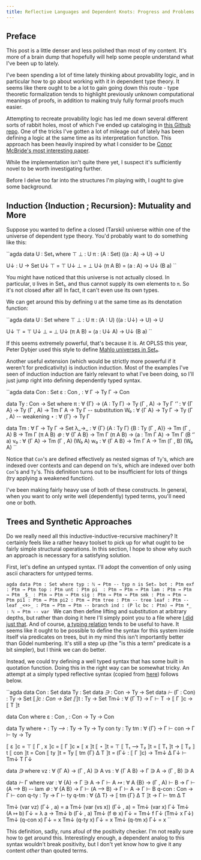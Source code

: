 ```yaml
---
title: Reflective Languages and Dependent Knots: Progress and Problems
---
```


Preface
-------
This post is a little denser and less polished than most of my content.
It's more of a brain dump that hopefully will help some people understand what I've been up to lately.


I've been spending a lot of time lately thinking about provability logic, and in particular how to go about working with it in dependent type theory.
It seems like there ought to be a lot to gain going down this route - type theoretic formalization tends to highlight previously unknown computational meanings of proofs, in addition to making truly fully formal proofs much easier.

Attempting to recreate provability logic has led me down several different sorts of rabbit holes, most of which I've ended up cataloging in [this Github repo](https://github.com/GallagherCommaJack/tt-provability).
One of the tricks I've gotten a lot of mileage out of lately has been defining a logic at the same time as its interpretation function.
This approach has been heavily inspired by what I consider to be [Conor McBride's most interesting paper](https://personal.cis.strath.ac.uk/conor.mcbride/pub/DepRep/DepRep.pdf).

While the implementation isn't quite there yet, I suspect it's sufficiently novel to be worth investigating further.

Before I delve too far into the structures I'm playing with, I ought to give some background.

Induction {Induction ; Recursion}: Mutuality and More
-----------------------------------------------------
Suppose you wanted to define a closed (Tarski) universe within one of the universe of dependent type theory.
You'd probably want to do something like this:

``agda
data U : Set₁ where
    ⊤ ⊥ : U
    π : (A : Set) ((a : A) → U) → U

U↓ : U → Set
U↓ ⊤ = ⊤
U↓ ⊥ = ⊥
U↓ (π A B) = (a : A) → U↓ (B a)
``

You might have noticed that this universe is not actually closed.
In particular, ``U`` lives in Set₁, and thus cannot supply its own elements to ``π``.
So it's not closed after all!
In fact, it can't even use its own types.

We can get around this by defining ``U`` at the same time as its denotation function:

``agda
data U : Set where
    ⊤ ⊥ : U
    π : (A : U) ((a : U↓) → U) → U

U↓ ⊤ = ⊤
U↓ ⊥ = ⊥
U↓ (π A B) = (a : U↓ A) → U↓ (B a)
``

If this seems extremely powerful, that's because it is.
At OPLSS this year, Peter Dybjer used this style to define [Mahlo universes in Set₀](http://www.cse.chalmers.se/~peterd/agda/IR/HigherInfinite.agda).

Another useful extension (which would be strictly more powerful if it weren't for predicativity) is induction induction.
Most of the examples I've seen of induction induction are fairly relevant to what I've been doing, so I'll just jump right into defining dependently typed syntax.

``agda
data Con : Set
    ε : Con
    _,_ : ∀ Γ → Ty Γ → Con

data Ty : Con → Set where
    π : ∀ {Γ} → (A : Ty Γ) → Ty (Γ , A) → Ty Γ
    _‘’_ : ∀ {Γ A} → Ty (Γ , A) → Tm Γ A → Ty Γ -- substitution
    W₀ : ∀ {Γ A} → Ty Γ → Ty (Γ , A) -- weakening
    ⋆ : ∀ {Γ} → Ty Γ

data Tm : ∀ Γ → Ty Γ → Set
    λ_→_ : ∀ {Γ} (A : Ty Γ) {B : Ty (Γ , A)} → Tm (Γ , A) B → Tm Γ (π A B)
    _⊛_ : ∀ {Γ A B} → Tm Γ (π A B) → (a : Tm Γ A) → Tm Γ (B ‘’ a)
    v₀ : ∀ {Γ A} → Tm (Γ , A) (W₀ A)
    w₀ : ∀ {Γ A B} → Tm Γ A → Tm (Γ , B) (W₀ A)
``

Notice that ``Con``'s are defined effectively as nested sigmas of ``Ty``'s, which are indexed over contexts and can depend on ``Tm``'s, which are indexed over both ``Con``'s and ``Ty``'s.
This definition turns out to be insufficient for lots of things (try applying a weakened function).

I've been making fairly heavy use of both of these constructs.
In general, when you want to only write well (dependently) typed terms, you'll need one or both.

Trees and Synthetic Approaches
------------------------------
Do we really need all this inductive-inductive-recursive machinery?
It certainly feels like a rather heavy toolset to pick up for what ought to be fairly simple structural operations.
In this section, I hope to show why such an approach is necessary for a satisfying solution.

First, let's define an untyped syntax.
I'll adopt the convention of only using ascii characters for untyped terms.

``agda
data Ptm : Set where
  typ : ℕ → Ptm -- typ n is Setₙ
  bot : Ptm
  exf : Ptm → Ptm
  top : Ptm
  unt : Ptm
  pi  : Ptm → Ptm → Ptm
  lam : Ptm → Ptm → Ptm
  _$_ : Ptm → Ptm → Ptm
  sig : Ptm → Ptm → Ptm
  smk : Ptm → Ptm → Ptm
  pi1 : Ptm → Ptm
  pi2 : Ptm → Ptm
  tree : Ptm -- tree
  leaf : Ptm -- leaf
  _<+>_ : Ptm → Ptm → Ptm -- branch
  ind : (P lc bc : Ptm) → Ptm
  *_  : ℕ → Ptm -- var
``
We can then define lifting and substitution at arbitrary depths, but rather than doing it here I'll simply point you to a file where [I did just that](https://github.com/GallagherCommaJack/tt-provability/blob/master/Syntax/Untyped/Def.agda).
And of course, [a typing relation](https://github.com/GallagherCommaJack/tt-provability/blob/master/Syntax/Untyped/Typing.agda) tends to be useful to have.
It seems like it ought to be possible to define the syntax for this system inside itself via predicates on trees, but in my mind this isn't importantly better than Gödel numbering.
It's still a step up (the "is this a term" predicate is a bit simpler), but I think we can do better.

Instead, we could try defining a well typed syntax that has some built in quotation function.
Doing this in the right way can be somewhat tricky. An attempt at a simply typed reflective syntax (copied from [here](https://github.com/GallagherCommaJack/tt-provability/blob/master/Syntax/Typed/Reflective.agda)) follows below.

``agda
data Con : Set
data Ty : Set
data _∋_ : Con → Ty → Set
data _⊢_ (Γ : Con) : Ty → Set
⟦_⟧c : Con → Set
⟦_⟧t : Ty → Set
Tm↓ : ∀ {Γ T} → Γ ⊢ T → ⟦ Γ ⟧c → ⟦ T ⟧t

data Con where
  ε : Con
  _,_ : Con → Ty → Con

data Ty where
  ⋆ : Ty
  _⟶_ : Ty → Ty → Ty
  con ty : Ty
  tm : ∀ {Γ} → Γ ⊢ con → Γ ⊢ ty → Ty

⟦ ε ⟧c = ⊤
⟦ Γ , x ⟧c = ⟦ Γ ⟧c × ⟦ x ⟧t
⟦ ⋆ ⟧t = ⊤
⟦ T₁ ⟶ T₂ ⟧t = ⟦ T₁ ⟧t → ⟦ T₂ ⟧t
⟦ con ⟧t = Con
⟦ ty ⟧t = Ty
⟦ tm {Γ} Δ T ⟧t = (Γ↓ : ⟦ Γ ⟧c) → Tm↓ Δ Γ↓ ⊢ Tm↓ T Γ↓

data _∋_ where
  vz : ∀ {Γ A} → (Γ , A) ∋ A
  vs : ∀ {Γ A B} → Γ ∋ A → (Γ , B) ∋ A

data _⊢_ Γ where
  var : ∀ {A} → Γ ∋ A → Γ ⊢ A
  _↦_ : ∀ A {B} → (Γ , A) ⊢ B → Γ ⊢ (A ⟶ B) -- lam
  _⊛_ : ∀ {A B} → Γ ⊢ (A ⟶ B) → Γ ⊢ A → Γ ⊢ B
  q-con : Con → Γ ⊢ con
  q-ty : Ty → Γ ⊢ ty
  q-tm : ∀ {Δ T} → ⟦ tm {Γ} Δ T ⟧t → Γ ⊢ tm Δ T

Tm↓ (var vz) (Γ↓ , a) = a
Tm↓ (var (vs x)) (Γ↓ , a) = Tm↓ (var x) Γ↓
Tm↓ (A ↦ b) Γ↓ = λ a → Tm↓ b (Γ↓ , a)
Tm↓ (f ⊛ x) Γ↓ = Tm↓ f Γ↓ (Tm↓ x Γ↓)
Tm↓ (q-con x) Γ↓ = x
Tm↓ (q-ty x) Γ↓ = x
Tm↓ (q-tm x) Γ↓ = x
``

This definition, sadly, runs afoul of the positivity checker. I'm not really sure how to get around this.
Interestingly enough, a dependent analog to this syntax wouldn't break positivity, but I don't yet know how to give it any content *other* than qouted terms.

